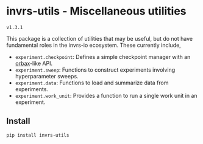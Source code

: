 # invrs-utils - Miscellaneous utilities
`v1.3.1`

This package is a collection of utilities that may be useful, but do not have fundamental roles in the invrs-io ecosystem. These currently include,

- `experiment.checkpoint`: Defines a simple checkpoint manager with an [orbax](https://github.com/google/orbax)-like API.
- `experiment.sweep`: Functions to construct experiments involving hyperparameter sweeps.
- `experiment.data`: Functions to load and summarize data from experiments.
- `experiment.work_unit`: Provides a function to run a single work unit in an experiment.

## Install
```
pip install invrs-utils
```

